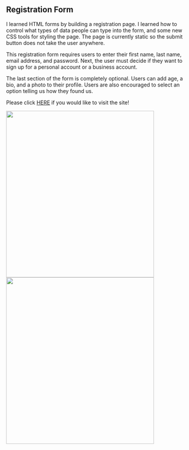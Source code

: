 ## Registration Form

I learned HTML forms by building a registration page. I learned how to control what types of data people can type into the form, and some new CSS tools for styling the page. The page is currently static so the submit button does not take the user anywhere.

This registration form requires users to enter their first name, last name, email address, and password. Next, the user must decide if they want to sign up for a personal account or a business account.

The last section of the form is completely optional. Users can add age, a bio, and a photo to their profile. Users are also encouraged to select an option telling us how they found us.

Please click <a href="https://voluble-shortbread-927e62.netlify.app/">HERE</a> if you would like to visit the site!

<img src= "https://user-images.githubusercontent.com/63388515/175080597-4ccab0d0-ee68-4cf2-b425-4222ed3ac9a6.png" width="400" height="450">
<img src= "https://user-images.githubusercontent.com/63388515/175080910-8951b3a0-691a-4847-99b8-888be6126980.png" width="400" height="450">


